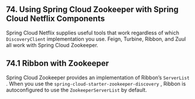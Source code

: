 ## 74. Using Spring Cloud Zookeeper with Spring Cloud Netflix Components

Spring Cloud Netflix supplies useful tools that work regardless of which  `DiscoveryClient`  implementation you use. Feign, Turbine, Ribbon, and Zuul all work with Spring Cloud Zookeeper.

## 74.1 Ribbon with Zookeeper

Spring Cloud Zookeeper provides an implementation of Ribbon’s  `ServerList` . When you use the  `spring-cloud-starter-zookeeper-discovery` , Ribbon is autoconfigured to use the  `ZookeeperServerList`  by default.

